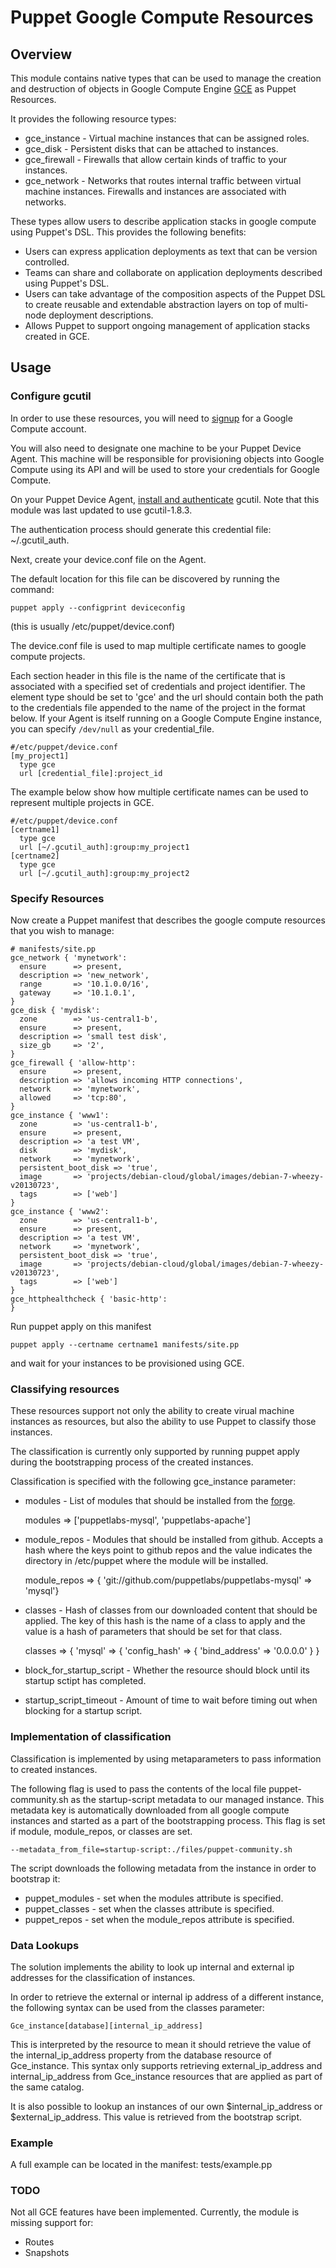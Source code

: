 # Puppet Google Compute Resources

## Overview

This module contains native types that can be used to manage the creation
and destruction of objects in Google Compute Engine [GCE](http://cloud.google.com/products/compute-engine.html) as Puppet Resources.

It provides the following resource types:
* gce_instance - Virtual machine instances that can be assigned roles.
* gce_disk     - Persistent disks that can be attached to instances.
* gce_firewall - Firewalls that allow certain kinds of traffic to your instances.
* gce_network  - Networks that routes internal traffic between virtual machine instances. Firewalls and instances are associated with networks.

These types allow users to describe application stacks in google compute using
Puppet's DSL. This provides the following benefits:

- Users can express application deployments as text that can be version controlled.
- Teams can share and collaborate on application deployments described using Puppet's DSL.
- Users can take advantage of the composition aspects of the Puppet DSL to
  create reusable and extendable abstraction layers on top of multi-node deployment descriptions.
- Allows Puppet to support ongoing management of application stacks created in GCE.

## Usage

### Configure gcutil

In order to use these resources, you will need to
[signup](https://developers.google.com/compute/docs/signup)
 for a Google Compute account.

You will also need to designate one machine to be your Puppet Device Agent.
This machine will be responsible for provisioning objects into Google Compute using its API
and will be used to store your credentials for Google Compute.

On your Puppet Device Agent, [install and authenticate](https://developers.google.com/compute/docs/gcutil_setup) gcutil.  Note that this module was last updated to use gcutil-1.8.3.

The authentication process should generate this credential file: ~/.gcutil_auth.

Next, create your device.conf file on the Agent.

The default location for this file can be discovered by running the command:

    puppet apply --configprint deviceconfig

(this is usually /etc/puppet/device.conf)

The device.conf file is used to map multiple certificate names to google compute projects.

Each section header in this file is the name of the certificate that is associated with a specified set of credentials and project identifier.
The element type should be set to 'gce' and the url should contain both the
path to the credentials file appended to the name of the project in the format below.
If your Agent is itself running on a Google Compute Engine instance, you can
specify `/dev/null` as your credential_file.

    #/etc/puppet/device.conf
    [my_project1]
      type gce
      url [credential_file]:project_id

The example below show how multiple certificate names can be used to represent multiple projects in GCE.

    #/etc/puppet/device.conf
    [certname1]
      type gce
      url [~/.gcutil_auth]:group:my_project1
    [certname2]
      type gce
      url [~/.gcutil_auth]:group:my_project2

### Specify Resources

Now create a Puppet manifest that describes the google compute
resources that you wish to manage:

    # manifests/site.pp
    gce_network { 'mynetwork':
      ensure      => present,
      description => 'new_network',
      range       => '10.1.0.0/16',
      gateway     => '10.1.0.1',
    }
    gce_disk { 'mydisk':
      zone        => 'us-central1-b',
      ensure      => present,
      description => 'small test disk',
      size_gb     => '2',
    }
    gce_firewall { 'allow-http':
      ensure      => present,
      description => 'allows incoming HTTP connections',
      network     => 'mynetwork',
      allowed     => 'tcp:80',
    }
    gce_instance { 'www1':
      zone        => 'us-central1-b',
      ensure      => present,
      description => 'a test VM',
      disk        => 'mydisk',
      network     => 'mynetwork',
      persistent_boot_disk => 'true',
      image       => 'projects/debian-cloud/global/images/debian-7-wheezy-v20130723',
      tags        => ['web']
    }
    gce_instance { 'www2':
      zone        => 'us-central1-b',
      ensure      => present,
      description => 'a test VM',
      network     => 'mynetwork',
      persistent_boot_disk => 'true',
      image       => 'projects/debian-cloud/global/images/debian-7-wheezy-v20130723',
      tags        => ['web']
    }
    gce_httphealthcheck { 'basic-http':
    }

Run puppet apply on this manifest

    puppet apply --certname certname1 manifests/site.pp

and wait for your instances to be provisioned using GCE.

### Classifying resources

These resources support not only the ability to create virual machine instances as resources, but
also the ability to use Puppet to classify those instances.

The classification is currently only supported by running puppet apply during the bootstrapping process
of the created instances.

Classification is specified with the following gce_instance parameter:

* modules - List of modules that should be installed from the [forge](http://forge.puppetlabs.com/).

    modules => ['puppetlabs-mysql', 'puppetlabs-apache']

* module_repos - Modules that should be installed from github. Accepts a hash where the keys point to
github repos and the value indicates the directory in /etc/puppet where the module will be installed.

    module_repos => { 'git://github.com/puppetlabs/puppetlabs-mysql' => 'mysql'}

* classes - Hash of classes from our downloaded content that should be applied. The key of this hash is
the name of a class to apply and the value is a hash of parameters that should be set for that class.

    classes => { 'mysql' => { 'config_hash' => { 'bind_address' => '0.0.0.0' } }

* block_for_startup_script - Whether the resource should block until its startup sctipt has completed.
* startup_script_timeout - Amount of time to wait before timing out when blocking for a startup script.

### Implementation of classification

Classification is implemented by using metaparameters to pass information to created instances.

The following flag is used to pass the contents of the local file puppet-community.sh as the startup-script
metadata to our managed instance. This metadata key is automatically downloaded from all google compute instances
and started as a part of the bootstrapping process. This flag is set if module, module_repos, or classes are set.

    --metadata_from_file=startup-script:./files/puppet-community.sh

The script downloads the following metadata from the instance in order to bootstrap it:
* puppet_modules - set when the modules attribute is specified.
* puppet_classes - set when the classes attribute is specified.
* puppet_repos   - set when the module_repos attribute is specified.

### Data Lookups

The solution implements the ability to look up internal and external ip addresses for the classification of instances.

In order to retrieve the external or internal ip address of a different instance, the following syntax can be used from the
classes parameter:

    Gce_instance[database][internal_ip_address]

This is interpreted by the resource to mean it should retrieve the value of the internal_ip_address property
from the database resource of Gce_instance. This syntax only supports retrieving external_ip_address and
internal_ip_address from Gce_instance resources that are applied as part of the same catalog.

It is also possible to lookup an instances of our own $internal_ip_address or $external_ip_address.
This value is retrieved from the bootstrap script.

### Example

A full example can be located in the manifest: tests/example.pp

### TODO

Not all GCE features have been implemented.  Currently, the module is missing
support for:

* Routes
* Snapshots

